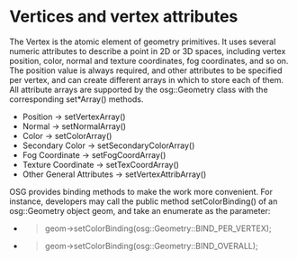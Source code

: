 # **Vertices and vertex attributes** #

The Vertex is the atomic element of geometry primitives. It uses several numeric attributes to
describe a point in 2D or 3D spaces, including vertex position, color, normal and texture coordinates,
fog coordinates, and so on. The position value is always required, and other attributes to be specified
per vertex, and can create different arrays in which to store each of them. All attribute arrays are
supported by the osg::Geometry class with the corresponding set*Array() methods.

  * Position -> setVertexArray()
  * Normal -> setNormalArray()
  * Color -> setColorArray()
  * Secondary Color -> setSecondaryColorArray()
  * Fog Coordinate -> setFogCoordArray()
  * Texture Coordinate -> setTexCoordArray()
  * Other General Attributes -> setVertexAttribArray()

OSG provides binding methods to make the work more convenient. For instance, developers may call the public
method setColorBinding() of an osg::Geometry object geom, and take an enumerate as the parameter:

  * > geom->setColorBinding(osg::Geometry::BIND_PER_VERTEX);
  * > geom->setColorBinding(osg::Geometry::BIND_OVERALL);
